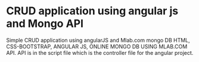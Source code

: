 # CRUD application using angular js and Mongo API
Simple CRUD application using angularJS and Mlab.com mongo DB
HTML, CSS-BOOTSTRAP, ANGULAR JS, ONLINE MONGO DB USING MLAB.COM API.
API is in the script file which is the controller file for the angular project.

